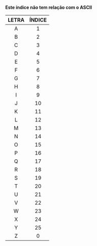 **Este índice não tem relação com o ASCII**

| LETRA | ÍNDICE | 
| :---: | :----: |
|   A   |   1    |
|   B   |   2    |
|   C   |   3    |
|   D   |   4    |
|   E   |   5    |
|   F   |   6    |
|   G   |   7    |
|   H   |   8    |
|   I   |   9    |
|   J   |   10   |
|   K   |   11   |
|   L   |   12   |
|   M   |   13   |
|   N   |   14   |
|   O   |   15   |
|   P   |   16   |
|   Q   |   17   |
|   R   |   18   |
|   S   |   19   |
|   T   |   20   |
|   U   |   21   |
|   V   |   22   |
|   W   |   23   |
|   X   |   24   |
|   Y   |   25   |
|   Z   |   0    |